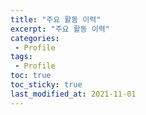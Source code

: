 ```yaml
---
title: "주요 활동 이력"
excerpt: "주요 활동 이력"
categories:
 - Profile
tags:
 - Profile
toc: true
toc_sticky: true
last_modified_at: 2021-11-01
---
```

